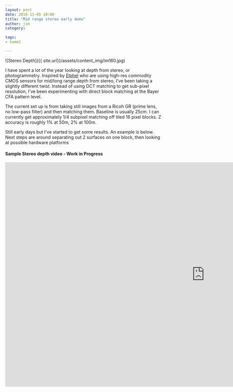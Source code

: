 ```yaml
---
layout: post
date: 2018-11-05 10:00
title: "Mid range stereo early demo"
author: jim
category:

tags:
- home1

---
```


![Stereo Depth]({{ site.url}}/assets/content_img/im160.jpg)

I have spent a lot of the year looking at depth from stereo, or photogrammetry. Inspired by <a href="https://www.elphel.com"> Elphel</a> who are using high-res commodity CMOS sensors for mid/long range depth from stereo, I've been taking a slightly different twist. Instead of using DCT matching to get sub-pixel resolution, I've been experimenting with direct block matching at the Bayer CFA pattern level.

The current set up is from taking still images from a Ricoh GR (prime lens, no low-pass filter) and then matching them. Baseline is usually 25cm. I can currently get approximately 1/4 subpixel matching off tiled 16 pixel blocks. Z accuracy is roughly 1% at 50m, 2% at 100m.

Still early days but I've started to get some results.
An example is below. Next steps are around separating out 2 surfaces on one block, then looking at possible hardware platforms

#### Sample Stereo depth video - Work in Progress

<iframe width="1280" height="720" src="https://www.youtube-nocookie.com/embed/EpiQvws1odI?rel=0" frameborder="0" allowfullscreen></iframe>

